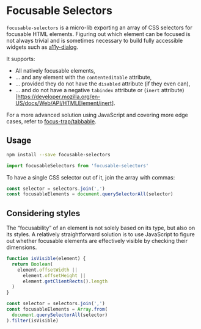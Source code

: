 # Focusable Selectors

`focusable-selectors` is a micro-lib exporting an array of CSS selectors for focusable HTML elements. Figuring out which element can be focused is not always trivial and is sometimes necessary to build fully accessible widgets such as [a11y-dialog](https://github.com/edenspiekermann/a11y-dialog).

It supports:

- All natively focusable elements,
- … and any element with the `contenteditable` attribute,
- … provided they do not have the `disabled` attribute (if they even can),
- … and do not have a negative `tabindex` attribute or (`inert` attribute)[https://developer.mozilla.org/en-US/docs/Web/API/HTMLElement/inert].

For a more advanced solution using JavaScript and covering more edge cases, refer to [focus-trap/tabbable](https://github.com/focus-trap/tabbable).

## Usage

```sh
npm install --save focusable-selectors
```

```js
import focusableSelectors from 'focusable-selectors'
```

To have a single CSS selector out of it, join the array with commas:

```js
const selector = selectors.join(',')
const focusableElements = document.querySelectorAll(selector)
```


## Considering styles

The “focusability” of an element is not solely based on its type, but also on its styles. A relatively straightforward solution is to use JavaScript to figure out whether focusable elements are effectively visible by checking their dimensions.

```js
function isVisible(element) {
  return Boolean(
    element.offsetWidth ||
      element.offsetHeight ||
      element.getClientRects().length
  )
}

const selector = selectors.join(',')
const focusableElements = Array.from(
  document.querySelectorAll(selector)
).filter(isVisible)
```
